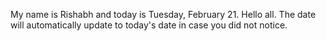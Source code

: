 My name is Rishabh and today is Tuesday, February 21. Hello all. The date will automatically update to today's date in case you did not notice.
